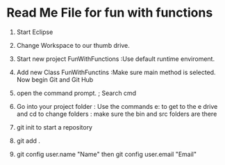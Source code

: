 # Read Me File for fun with functions

1. Start Eclipse
2. Change Workspace to our thumb drive.
3. Start new project FunWithFunctions
	:Use default runtime enviroment.
4. Add new Class FunWithFunctins
	:Make sure main method is selected.
Now begin Git and Git Hub

1. open the command prompt.
	; Search cmd
2. Go into your project folder
	: Use the commands e: to get to the e drive and cd to change folders
	: make sure the bin and src folders are there
3. git init to start a repository
4. git add .
5. git config user.name "Name" then git config user.email "Email"
